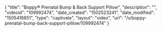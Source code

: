 {
    "title": "Boppy&reg; Prenatal Bump &amp; Back Support Pillow",
    "description": "",
    "videoid": "109992474",
    "date_created": "1502523241",
    "date_modified": "1505416851",
    "type": "captivate",
    "layout": "video",
    "url": "\/v\/boppy-prenatal-bump-back-support-pillow\/109992474"
}